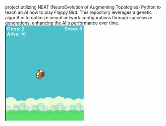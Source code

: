  project utilizing NEAT (NeuroEvolution of Augmenting Topologies) Python to teach an AI how to play Flappy Bird. This repository leverages a genetic algorithm to optimize neural network configurations through successive generations, enhancing the AI's performance over time.
![](gif/FB.gif)

